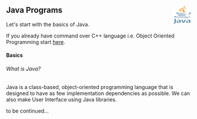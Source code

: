 ## Java Programs <img src = "java.png" height = 50px width = 50px align = "right"/> 

Let's start with the basics of Java.

If you already have command over C++ language i.e. Object Oriented Programming start <a href = " ">here</a>.

#### Basics
###### What is Java?
Java is a class-based, object-oriented programming language that is designed to have as few implementation dependencies as possible.
We can also make User Interface using Java libraries.

to be continued...
